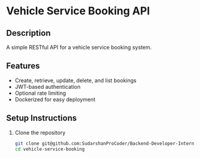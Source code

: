 # Vehicle Service Booking API

## Description
A simple RESTful API for a vehicle service booking system.

## Features
- Create, retrieve, update, delete, and list bookings
- JWT-based authentication
- Optional rate limiting
- Dockerized for easy deployment

## Setup Instructions
1. Clone the repository
   ```bash
   git clone git@github.com:SudarshanProCoder/Backend-Developer-Intern-Assignment.git
   cd vehicle-service-booking
